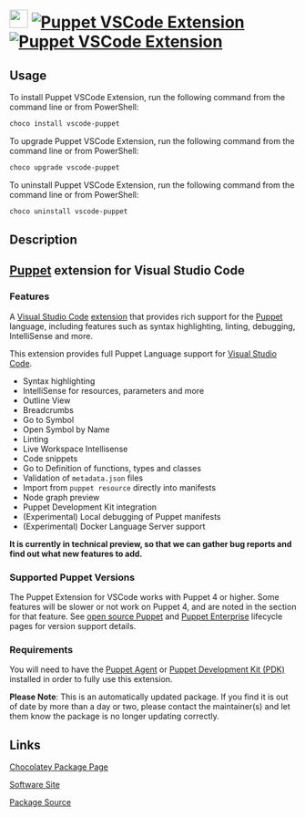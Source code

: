 ﻿# <img src="https://cdn.jsdelivr.net/gh/mkevenaar/chocolatey-packages@b4dfe8091bad50ab492d63a24f5e2c2e6243a819/icons/vscode-puppet.png" width="32" height="32"/> [![Puppet VSCode Extension](https://img.shields.io/chocolatey/v/vscode-puppet.svg?label=Puppet+VSCode+Extension)](https://community.chocolatey.org/packages/vscode-puppet) [![Puppet VSCode Extension](https://img.shields.io/chocolatey/dt/vscode-puppet.svg)](https://community.chocolatey.org/packages/vscode-puppet)

## Usage

To install Puppet VSCode Extension, run the following command from the command line or from PowerShell:

```powershell
choco install vscode-puppet
```

To upgrade Puppet VSCode Extension, run the following command from the command line or from PowerShell:

```powershell
choco upgrade vscode-puppet
```

To uninstall Puppet VSCode Extension, run the following command from the command line or from PowerShell:

```powershell
choco uninstall vscode-puppet
```

## Description

## [Puppet](https://www.puppet.com) extension for Visual Studio Code

### Features

A [Visual Studio Code](https://code.visualstudio.com/) [extension](https://marketplace.visualstudio.com/VSCode) that provides rich support for the [Puppet](https://www.puppet.com) language, including features such as syntax highlighting, linting, debugging, IntelliSense and more.

This extension provides full Puppet Language support for [Visual Studio Code](https://code.visualstudio.com/).

- Syntax highlighting
- IntelliSense for resources, parameters and more
- Outline View
- Breadcrumbs
- Go to Symbol
- Open Symbol by Name
- Linting
- Live Workspace Intellisense
- Code snippets
- Go to Definition of functions, types and classes
- Validation of `metadata.json` files
- Import from `puppet resource` directly into manifests
- Node graph preview
- Puppet Development Kit integration
- (Experimental) Local debugging of Puppet manifests
- (Experimental) Docker Language Server support

**It is currently in technical preview, so that we can gather bug reports and find out what new features to add.**

### Supported Puppet Versions

The Puppet Extension for VSCode works with Puppet 4 or higher. Some features will be slower or not work on Puppet 4, and are noted in the section for that feature. See [open source Puppet](https://puppet.com/docs/puppet/5.5/about_agent.html) and [Puppet Enterprise](https://puppet.com/docs/pe/2017.3/getting_support_for_pe.html#supported-puppet-enterprise-versions) lifecycle pages for version support details.

### Requirements

You will need to have the [Puppet Agent](https://puppet.com/docs/puppet/4.10/about_agent.html)  or [Puppet Development Kit (PDK)](https://puppet.com/docs/pdk/1.x/pdk.html) installed in order to fully use this extension.

**Please Note**: This is an automatically updated package. If you find it is
out of date by more than a day or two, please contact the maintainer(s) and
let them know the package is no longer updating correctly.


## Links

[Chocolatey Package Page](https://community.chocolatey.org/packages/vscode-puppet)

[Software Site](https://puppet-vscode.github.io/)

[Package Source](https://github.com/mkevenaar/chocolatey-packages/tree/master/automatic/vscode-puppet)

